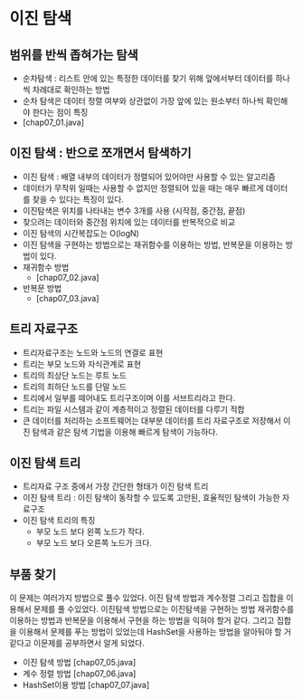 # 이진 탐색
## 범위를 반씩 좁혀가는 탐색
- 순차탐색 : 리스트 안에 있는 특정한 데이터를 찾기 위해 앞에서부터 데이터를 하나씩 차례대로 확인하는 방법
- 순차 탐색은 데이터 정렬 여부와 상관없이 가장 앞에 있는 원소부터 하나씩 확인해야 한다는 점이 특징
- [chap07_01.java]

## 이진 탐색 : 반으로 쪼개면서 탐색하기
- 이진 탐색 : 배열 내부의 데이터가 정렬되어 있어야만 사용할 수 있는 알고리즘
- 데이터가 무작위 일때는 사용할 수 없지만 정렬되어 있을 때는 매우 빠르게 데이터를 찾을 수 있다는 특징이 있다.
- 이진탐색은 위치를 나타내는 변수 3개를 사용 (시작점, 중간점, 끝점)
- 찾으려는 데이터와 중간점 위치에 있는 데이터를 반복적으로 비교
- 이진 탐색의 시간복잡도는 O(logN)
- 이진 탐색을 구현하는 방법으로는 재귀함수를 이용하는 방법, 반복문을 이용하는 방법이 있다.
- 재귀함수 방법
  - [chap07_02.java]
- 반복문 방법
  - [chap07_03.java]

## 트리 자료구조
- 트리자료구조는 노드와 노드의 연결로 표현
- 트리는 부모 노드와 자식관계로 표현
- 트리의 최상단 노드는 루트 노드
- 트리의 최하단 노드를 단말 노드
- 트리에서 일부를 떼어내도 트리구조이며 이를 서브트리라고 한다.
- 트리는 파일 시스템과 같이 계층적이고 정렬된 데이터를 다루기 적합
- 큰 데이터를 처리하는 소프트웨어는 대부분 데이터를 트리 자료구조로 저장해서 이진 탐색과 같은 탐색 기법을 이용해 빠르게 탐색이 가능하다.

## 이진 탐색 트리
- 트리자료 구조 중에서 가장 간단한 형태가 이진 탐색 트리
- 이진 탐색 트리 : 이진 탐색이 동작할 수 있도록 고안된, 효율적인 탐색이 가능한 자료구조
- 이진 탐색 트리의 특징
  - 부모 노드 보다 왼쪽 노드가 작다.
  - 부모 노드 보다 오른쪽 노드가 크다.

## 부품 찾기
이 문제는 여러가지 방법으로 풀수 있었다. 이진 탐색 방법과 계수정렬 그리고 집합을 이용해서 문제를 풀 수있었다. 이진탐색 방법으로는 이진탐색을 구현하는 방법 재귀함수를 이용하는 방법과 반복문을 이용해서 구현을 하는 방법을 익혀야 할거 같다.
그리고 집합을 이용해서 문제를 푸는 방법이 있었는데 HashSet을 사용하는 방법을 알아둬야 할 거같다고 이문제를 공부하면서 알게 되었다.
- 이진 탐색 방법 [chap07_05.java]
- 계수 정렬 방법 [chap07_06.java]
- HashSet이용 방법 [chap07_07.java]